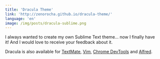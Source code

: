 ```yaml
---
title: 'Dracula Theme'
link: 'http://zenorocha.github.io/dracula-theme/'
language: 'en'
image: /img/posts/dracula-sublime.png
---
```


I always wanted to create my own Sublime Text theme... now I finally have it! And I would love to
receive your feedback about it.

Dracula is also available for [TextMate](http://macromates.com/),
[Vim](http://www.vim.org/), [Chrome DevTools](https://developers.google.com/chrome-developer-tools/)
and [Alfred](http://www.alfredapp.com/).